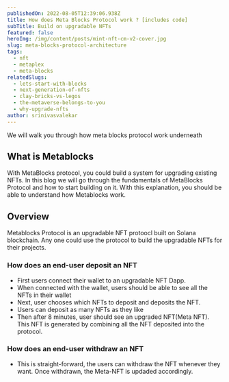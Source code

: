 ```yaml
---
publishedOn: 2022-08-05T12:39:06.938Z
title: How does Meta Blocks Protocol work ? [includes code]
subTitle: Build on upgradable NFTs
featured: false
heroImg: /img/content/posts/mint-nft-cm-v2-cover.jpg
slug: meta-blocks-protocol-architecture
tags:
  - nft
  - metaplex
  - meta-blocks
relatedSlugs:
  - lets-start-with-blocks
  - next-generation-of-nfts
  - clay-bricks-vs-legos
  - the-metaverse-belongs-to-you
  - why-upgrade-nfts
author: srinivasvalekar
---
```


We will walk you through how meta blocks protocol work underneath


## What is Metablocks 

With MetaBlocks protocol, you could build a system for upgrading existing NFTs. In this blog we will go through the fundamentals of MetaBlocks Protocol and how to start building on it. With this explanation, you should be able to understand how Metablocks work. 


## Overview

Metablocks Protocol is an upgradable NFT protoocl built on Solana blockchain. Any one could use the protocol to build the upgradable NFTs for their projects. 

### How does an end-user deposit an NFT
* First users connect their wallet to an upgradable NFT Dapp.
* When connected with the wallet, users should be able to see all the NFTs in their wallet
* Next, user chooses which NFTs to deposit and deposits the NFT.
* Users can deposit as many NFTs as they like
* Then after 8 minutes, user should see an upgraded NFT(Meta NFT). This NFT is generated by combining all the NFT deposited into the protocol.

### How does an end-user withdraw an NFT
* This is straight-forward, the users can withdraw the NFT whenever they want. Once withdrawn, the Meta-NFT is updaded accordingly.







